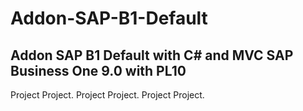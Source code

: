 # Addon-SAP-B1-Default
Addon SAP B1 Default with C# and MVC
SAP Business One 9.0 with PL10
------------------------------------
Project Project.
Project Project.
Project Project.
